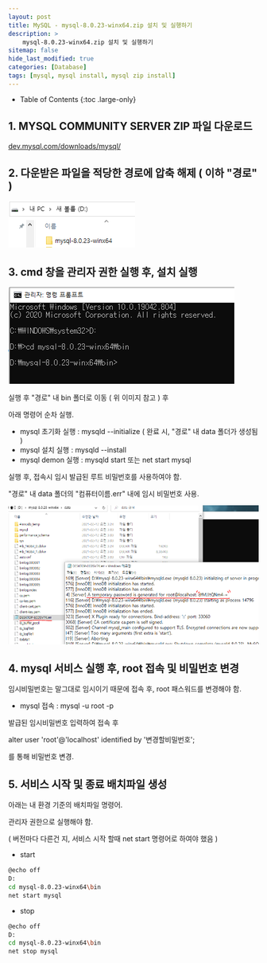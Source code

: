 ```yaml
---
layout: post
title: MySQL - mysql-8.0.23-winx64.zip 설치 및 실행하기
description: >
    mysql-8.0.23-winx64.zip 설치 및 실행하기
sitemap: false
hide_last_modified: true
categories: [Database]
tags: [mysql, mysql install, mysql zip install]
---
```


- Table of Contents
{:toc .large-only}

## 1. MYSQL COMMUNITY SERVER ZIP 파일 다운로드
[dev.mysql.com/downloads/mysql/](dev.mysql.com/downloads/mysql/)

## 2. 다운받은 파일을 적당한 경로에 압축 해제 ( 이하 "경로" )
![mysqlzip1](/assets/img/Database/mysqlzip1.png)

## 3. cmd 창을 관리자 권한 실행 후, 설치 실행
![mysqlzip2](/assets/img/Database/mysqlzip2.png)

실행 후 "경로" 내 bin 폴더로 이동 ( 위 이미지 참고 ) 후

아래 명령어 순차 실행.

- mysql 초기화 실행 : mysqld --initialize ( 완료 시, "경로" 내 data 폴더가 생성됨 )
- mysql 설치 실행 : mysqld --install
- mysql demon 실행 : mysqld start 또는 net start mysql 

실행 후, 접속시 임시 발급된 루트 비밀번호를 사용하여야 함.

"경로" 내 data 폴더의 "컴퓨터이름.err" 내에 임시 비밀번호 사용.

![mysqlzip3](/assets/img/Database/mysqlzip3.png)


## 4. mysql 서비스 실행 후, root 접속 및 비밀번호 변경
임시비밀번호는 말그대로 임시이기 때문에 접속 후, root 패스워드를 변경해야 함.

- mysql 접속 : mysql -u root -p

발급된 임시비밀번호 입력하여 접속 후

alter user 'root'@'localhost' identified by '변경할비밀번호';

를 통해 비밀번호 변경.

## 5. 서비스 시작 및 종료 배치파일 생성
아래는 내 환경 기준의 배치파일 명령어.

관리자 권한으로 실행해야 함.

( 버전마다 다른건 지, 서비스 시작 할때 net start 명령어로 하여야 했음 )

- start
```bash
@echo off
D:
cd mysql-8.0.23-winx64\bin
net start mysql
```
- stop
```bash
@echo off
D:
cd mysql-8.0.23-winx64\bin
net stop mysql
```
